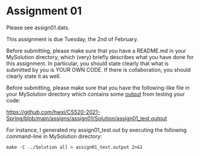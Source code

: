 # Assignment 01

Please see assign01.dats.

This assignment is due Tuesday, the 2nd of February.

Before submitting, please make sure that you have a README.md in
your MySolution directory, which (very) briefly describes what you
have done for this assignment. In particular, you should state clearly
that what is submitted by you is YOUR OWN CODE. If there is collaboration,
you should clearly state it as well.

Before submitting, please make sure that you have the
following-like file in your MySolution directory which contains
some [output](./Solution/assign01_test.output) from testing your code:

https://github.com/hwxi/CS520-2021-Spring/blob/main/assigns/assign01/Solution/assign01_test.output

For instance, I generated my assign01_test.out by executing the following
command-line in MySolution directory:

```
make -C ../Solution all > assign01_test.output 2>&1
```
